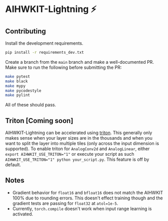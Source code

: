 # AIHWKIT-Lightning ⚡

## Contributing
Install the development requirements.
```bash
pip install -r requirements_dev.txt
```
Create a branch from the `main` branch and make a well-documented PR. Make sure to run the following before submitting the PR:
```bash
make pytest
make black
make mypy
make pycodestyle
make pylint
```
All of these should pass.

## Triton [Coming soon]
AIHWKIT-Lightning can be accelerated using [triton](https://triton-lang.org/main/index.html). This generally only makes sense when your layer sizes are in the thousands and when you want to split the layer into multiple tiles (only across the input dimension is supported).
To enable triton for `AnalogConv2d` and `AnalogLinear`, either `export AIHWKIT_USE_TRITON="1"` or execute your script as such `AIHWKIT_USE_TRITON="1" python your_script.py`. This feature is off by default.

## Notes
- Gradient behavior for `float16` and `bfloat16` does not match the AIHWKIT 100% due to rounding errors. This doesn't effect
training though and the gradient tests are passing for `float32` at `atol=1e-5`.
- Currently, `torch.compile` doesn't work when input range learning is activated.